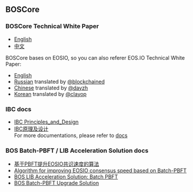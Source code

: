 BOSCore
------

### BOSCore Technical White Paper

- [English](BOSCoreTechnicalWhitePaper.md)
- [中文](BOSCoreTechnicalWhitePaper_zh.md) 

BOSCore bases on EOSIO, so you can also referer EOS.IO Technical White Paper:  
- [English](https://github.com/EOSIO/Documentation/blob/master/TechnicalWhitePaper.md)
- [Russian](https://github.com/EOSIO/Documentation/blob/master/ru-RU/TechnicalWhitePaper.md) translated by [@blockchained](https://steemit.com/@blockchained)
- [Chinese](https://github.com/EOSIO/Documentation/blob/master/zh-CN/TechnicalWhitePaper.md) translated by [@dayzh](https://steemit.com/@dayzh)
- [Korean](https://github.com/EOSIO/Documentation/blob/master/ko-KR/TechnicalWhitePaper.md) translated by [@clayop](https://steemit.com/@clayop)


### IBC docs
* [IBC Principles_and_Design](IBC/EOSIO_IBC_Priciple_and_Design.md)  
* [IBC原理及设计](IBC/EOSIO_IBC_Priciple_and_Design_zh.md)  
For more documentations, please refer to [docs](https://github.com/boscore/ibc_contracts/tree/master/docs)

### BOS Batch-PBFT / LIB Acceleration Solution docs

* [基于PBFT提升EOSIO共识速度的算法](LIB/基于PBFT提升EOSIO共识速度的算法.md)
* [Algorithm for improving EOSIO consensus speed based on Batch-PBFT](LIB/Algorithm_for_improving_EOSIO_consensus_speed_based_on_Batch-PBFT.md)
* [BOS LIB Acceleration Solution: Batch PBFT](LIB/BOS_Batch_PBFT_I.md)
* [BOS Batch-PBFT Upgrade Solution](LIB/BOS_Batch_PBFT_II.md)


